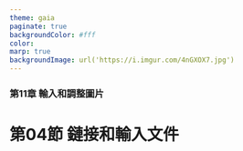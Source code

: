 ```yaml
---
theme: gaia
paginate: true
backgroundColor: #fff
color: 
marp: true
backgroundImage: url('https://i.imgur.com/4nGXOX7.jpg')
---
```

<style>
section h1 {
  color: #48011f
}
</style>

<!-- _class: lead -->

### 第11章 輸入和調整圖片
# 第04節 鏈接和輸入文件
